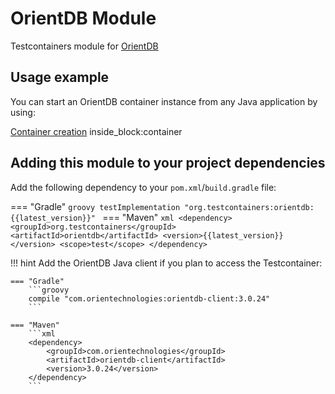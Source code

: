 # OrientDB Module

Testcontainers module for [OrientDB](https://hub.docker.com/_/orientdb/)

## Usage example

You can start an OrientDB container instance from any Java application by using:

<!--codeinclude-->
[Container creation](../../../modules/orientdb/src/test/java/org/testcontainers/containers/OrientDBContainerTest.java) inside_block:container
<!--/codeinclude-->

## Adding this module to your project dependencies

Add the following dependency to your `pom.xml`/`build.gradle` file:

=== "Gradle"
    ```groovy
    testImplementation "org.testcontainers:orientdb:{{latest_version}}"
    ```
=== "Maven"
    ```xml
    <dependency>
        <groupId>org.testcontainers</groupId>
        <artifactId>orientdb</artifactId>
        <version>{{latest_version}}</version>
        <scope>test</scope>
    </dependency>
    ```

!!! hint
    Add the OrientDB Java client if you plan to access the Testcontainer:
    
    === "Gradle"
        ```groovy
        compile "com.orientechnologies:orientdb-client:3.0.24"
        ```
    
    === "Maven"
        ```xml
        <dependency>
            <groupId>com.orientechnologies</groupId>
            <artifactId>orientdb-client</artifactId>
            <version>3.0.24</version>
        </dependency>
        ```
    



